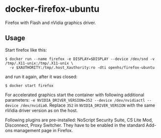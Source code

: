 # docker-firefox-ubuntu

Firefox with Flash and nVidia graphics driver.



## Usage

Start firefox like this:

    $ docker run --name firefox -e DISPLAY=$DISPLAY --device /dev/snd -v /tmp/.X11-unix:/tmp/.X11-unix \
      -v $XAUTHORITY:/tmp/.host_Xauthority:ro -dti openhs/firefox-ubuntu

and run it again, after it was closed:

    $ docker start firefox

For accelerated graphics start the container with following additional parameters: `-e NVIDIA_DRIVER_VERSION=352
--device /dev/nvidiactl --device /dev/nvidia0`.  Replace `352` in `NVIDIA_DRIVER_VERSION` with the same nVidia driver
version as on the host.

Following plugins are pre-installed: NoScript Security Suite, CS Lite Mod, Disconnect, Proxy Switcher.  They have
to be enabled in the standard Add-ons management page in Firefox.
